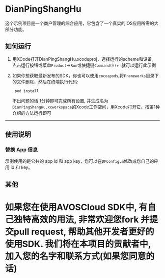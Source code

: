 # DianPingShangHu

这个示例项目是一个商户管理的综合应用，它包含了一个真实的iOS应用所需的大部分功能。

## 如何运行

1. 用XCode打开DianPingShangHu.xcodeproj，选择运行的scheme和设备，点击运行按钮或菜单`Product`->`Run`或快捷键`Command(⌘)`+`r`就可以运行此示例

2. 如果你想获取最新发布的SDK，你也可以使用`cocoapods`,将`Frameworks`目录下的文件删除，然后在终端执行代码:

	    pod install

    不出问题的话 1分钟即可完成所有设置, 并生成名为`DianPingShangHu.xcworkspace`的Xcode工作空间，用Xcode打开它，按第1种介绍的方法运行即可

----

## 使用说明

### 替换 App 信息

示例使用的是公共的 app id 和 app key，您可以在`DPConfig.m`修改成您自己的应用 id 和 key。


## 其他

如果您在使用AVOSCloud SDK中, 有自己独特高效的用法, 非常欢迎您fork 并提交pull request, 帮助其他开发者更好的使用SDK. 我们将在本项目的贡献者中, 加入您的名字和联系方式(如果您同意的话)
=======

